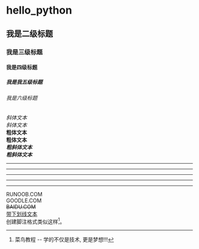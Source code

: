 # hello_python 
## 我是二级标题
### 我是三级标题  
#### 我是四级标题
##### 我是我五级标题
###### 我是六级标题
*斜体文本*  
_斜体文本_  
**粗体文本**  
__粗体文本__  
***粗斜体文本***  
___粗斜体文本___  
***  
* * *  
*****  
- - -  
----------  
RUNOOB.COM  
GOODLE.COM  
~~BAIDU.COM~~  
<u>带下划线文本</u>  
创建脚注格式类似这样[^RUNOOB]。  
[^RUNOOB]: 菜鸟教程 -- 学的不仅是技术, 更是梦想!!!